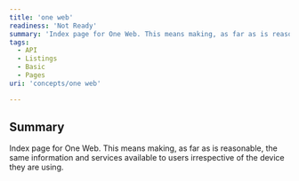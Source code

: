 ```yaml
---
title: 'one web'
readiness: 'Not Ready'
summary: 'Index page for One Web. This means making, as far as is reasonable, the same information and services available to users irrespective of the device they are using.'
tags:
  - API
  - Listings
  - Basic
  - Pages
uri: 'concepts/one web'

---
```

## Summary

Index page for One Web. This means making, as far as is reasonable, the same information and services available to users irrespective of the device they are using.

